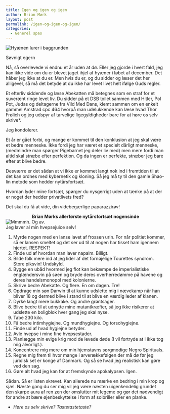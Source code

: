 ```yaml
---
title: Igen og igen og igen
author: Brian Mørk
layout: post
permalink: /igen-og-igen-og-igen/
categories:
  - Generel spas
---
```

<div class="bitImage bitRight" style="width: 208px">
  <img src="http://www.abekat.net/wp-content/images/hyena.jpg" alt="Hyænen lurer i baggrunden" /></p> <p>
    Søvnigt egern
  </p>
</div>

Nå, så overlevede vi endnu et år uden at dø. Eller jeg gjorde i hvert fald, jeg kan ikke vide om du er blevet jaget ihjel af hyæner i løbet af december. Det håber jeg ikke at du er. Men hvis du er, og du sidder og læser det her alligevel, så må det betyde at du ikke har levet livet helt ifølge Guds regler.  
<!--more-->

  
Et efterliv siddende og læse Abekatten må betegnes som en straf for et suverænt ringe levet liv. Du sidder på et DSB toilet sammen med Hitler, Pol Pot, Judas og deltagerne fra Vild Med Dans, klemt sammen om en enkelt gammel Amstrad cpc 464 hvorpå man udelukkende kan læse hvad Thor Frølich og jeg udspyr af tarvelige ligegyldigheder bare for at høre os selv skrive*.

Jeg kondolerer. 

Et år er gået forbi, og mange er kommet til den konklusion at jeg skal være et bedre menneske. Ikke fordi jeg har været et specielt dårligt menneske, (medmindre man spørger Pigebarnet jeg deler liv med) men mere fordi man altid skal stræbe efter perfektion. Og da ingen er perfekte, stræber jeg bare efter at blive bedre.

Desværre er det sådan at vi ikke er kommet langt nok ind i fremtiden til at det kan ordnes med kybernetik og kloning. Så jeg må ty til den gamle Shao-lin metode som hedder nytårsfortsæt. 

Hvordan lyder mine fortsæt, spørger du nysgerrigt uden at tænke på at der er noget der hedder privatlivets fred?

Det skal du få at vide, din videbegærlige paparazzirøv! 

<center>
  <strong>Brian Mørks allerførste nytårsfortsæt nogensinde</strong>
</center>

<div class="bitImage bitLeft" style="width: 228px">
  <img src="http://www.abekat.net/wp-content/images/hvepse.jpg" alt="Mmmmh. Og av." /><br /> Jeg laver al min hvepsejuice selv!
</div>

1. Myrde nogen med en lanse lavet af frossen urin. For når politiet kommer, så er lansen smeltet og det ser ud til at nogen har tisset ham igennem hjertet. RESPEKT!  
2. Finde ud af hvordan man laver napalm. Billigt.  
3. Bilde folk mere ind at jeg lider af det fornøjelige Tourettes syndrom. Store piksvin! Undskyld.  
4. Bygge en ubåd hvormed jeg flot kan bekæmpe de imperialistiske englændersvin på søen og bryde deres overherredømme på havene og deres handelsmonopol med kolonierne.  
5. Skrive bedre Abekatte. Og flere. En om dagen. Tre!  
6. Opdrage min søn Darwin til at kunne udslette mig i nævekamp når han bliver 18 og dermed blive i stand til at blive en værdig leder af klanen.  
7. Dyrke langt mere bukkake. Og andre grøntsager.  
8. Blive bedre til at udnytte mine mutantkræfter, så jeg ikke risikerer at udslette en boligblok hver gang jeg skal nyse.  
9. Tabe 230 kilo.  
10. Få bedre intimhygiejne. Og mundhygiejne. Og torsohygiejne.  
11. Finde ud af hvad hygiejne betyder.  
12. Avle hvepse i mine fine hvepsestader.  
13. Planlægge min evige krig mod de levede døde (I vil fortryde at I ikke tog mig alvorligt.).  
14. Koncentrere mig mere om min hjemstavns sørgmodige Negro Spirituals.  
15. Regne mig frem til hvor mange i arverækkefølgen der må dø før jeg juridisk set er konge af Danmark. Og så se hvad jeg realistisk kan gøre ved den sag.  
16. Gøre alt hvad jeg kan for at fremskynde apokalypsen. Igen.

Sådan. Så er listen skrevet. Kan allerede nu mærke en bedring i min krop og sjæl. Næste gang du ser mig vil jeg være næsten uigenkendelig grundet den skarpe aura af ren zen der omslutter mit legeme og gør det nødvendigt for andre at bære øjenbeskyttelse i form af solbriller eller en planke. 

* *Høre os selv skrive? Tastetastetaste?*